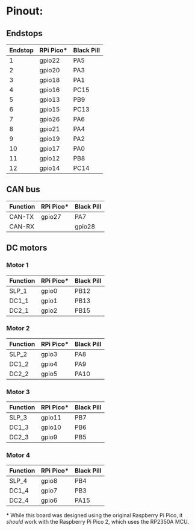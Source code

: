 # Pinout:

## Endstops

|Endstop|RPi Pico*|Black Pill|
|-------|---------|----------|
|1|gpio22|PA5|
|2|gpio20|PA3|
|3|gpio18|PA1|
|4|gpio16|PC15|
|5|gpio13|PB9|
|6|gpio15|PC13|
|7|gpio26|PA6|
|8|gpio21|PA4|
|9|gpio19|PA2|
|10|gpio17|PA0|
|11|gpio12|PB8|
|12|gpio14|PC14|

## CAN bus

|Function|RPi Pico*|Black Pill|
|--------|---------|----------|
|CAN-TX|gpio27|PA7|
|CAN-RX||gpio28|PB0|

## DC motors

### Motor 1

|Function|RPi Pico*|Black Pill|
|--------|---------|----------|
|SLP_1|gpio0|PB12|
|DC1_1|gpio1|PB13|
|DC2_1|gpio2|PB15|

### Motor 2

|Function|RPi Pico*|Black Pill|
|--------|---------|----------|
|SLP_2|gpio3|PA8|
|DC1_2|gpio4|PA9|
|DC2_2|gpio5|PA10|

### Motor 3

|Function|RPi Pico*|Black Pill|
|--------|---------|----------|
|SLP_3|gpio11|PB7|
|DC1_3|gpio10|PB6|
|DC2_3|gpio9|PB5|

### Motor 4

|Function|RPi Pico*|Black Pill|
|--------|---------|----------|
|SLP_4|gpio8|PB4|
|DC1_4|gpio7|PB3|
|DC2_4|gpio6|PA15|

\* While this board was designed using the original Raspberry Pi Pico, it _should_ work with the Raspberry Pi Pico 2, which uses the RP2350A MCU.
